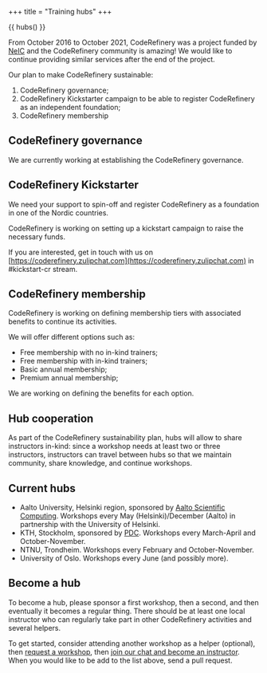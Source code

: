 +++
title = "Training hubs"
+++

{{ hubs() }}

From October 2016 to October 2021, CodeRefinery was a project funded by [NeIC](https://neic.no/) and the CodeRefinery community is amazing! We would like to continue providing similar services after the end of the project. 

Our plan to make CodeRefinery sustainable:
1. CodeRefinery governance;
2. CodeRefinery Kickstarter campaign to be able to register CodeRefinery as an independent foundation;
3. CodeRefinery membership

## CodeRefinery governance

We are currently working at establishing the CodeRefinery governance.

## CodeRefinery Kickstarter

We need your support to spin-off and register CodeRefinery as a foundation in one of the Nordic countries.

CodeRefinery is working on setting up a kickstart campaign to raise the necessary funds.

If you are interested, get in touch with us on [https://coderefinery.zulipchat.com](https://coderefinery.zulipchat.com) in #kickstart-cr stream. 

## CodeRefinery membership

CodeRefinery is working on defining membership tiers with associated benefits to continue its activities. 

We will offer different options such as:
- Free membership with no in-kind trainers;
- Free membership with in-kind trainers;
- Basic annual membership;
- Premium annual membership;

We are working on defining the benefits for each option.

## Hub cooperation

As part of the CodeRefinery sustainability plan, hubs will allow to
share instructors in-kind: since a workshop needs at least two or
three instructors, instructors can travel between hubs so that we
maintain community, share knowledge, and continue workshops.

## Current hubs

* Aalto University, Helsinki region, sponsored by [Aalto Scientific
  Computing](https://scicomp.aalto.fi/).
  Workshops every May (Helsinki)/December (Aalto) in partnership with
  the University of Helsinki.
* KTH, Stockholm, sponsored by [PDC](https://www.pdc.kth.se/).
  Workshops every March-April and October-November.
* NTNU, Trondheim. Workshops every February and October-November.
* University of Oslo. Workshops every June (and possibly more).


## Become a hub

To become a hub, please sponsor a first workshop, then a second, and then
eventually it becomes a regular thing. There should be at least one local
instructor who can regularly take part in other CodeRefinery activities and
several helpers.

To get started, consider attending another workshop as a helper
(optional), then [request a workshop](/workshops/), then [join our
chat and become an instructor](/get-involved/). When you would like
to be add to the list above, send a pull request.


